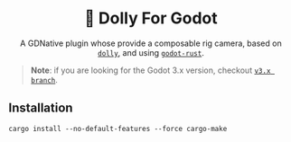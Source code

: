 
<div align="center">

# 🎥 Dolly For Godot

A GDNative plugin whose provide a composable rig camera, based on [`dolly`](https://github.com/h3r2tic/dolly/), and using [`godot-rust`](https://github.com/godot-rust/godot-rust/).

</div>

> **Note**: if you are looking for the Godot 3.x version, checkout [`v3.x branch`](https://github.com/MechanicalFlower/dolly-gd/tree/v3.x).

## Installation

```
cargo install --no-default-features --force cargo-make
```
